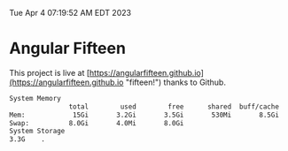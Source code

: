 Tue Apr  4 07:19:52 AM EDT 2023

# Angular Fifteen


This project is live at [https://angularfifteen.github.io](https://angularfifteen.github.io "fifteen!") thanks to Github.

```bash
System Memory
               total        used        free      shared  buff/cache   available
Mem:            15Gi       3.2Gi       3.5Gi       530Mi       8.5Gi        11Gi
Swap:          8.0Gi       4.0Mi       8.0Gi
System Storage
3.3G	.
```
```bash
